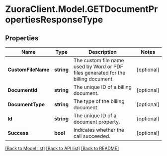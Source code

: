 # ZuoraClient.Model.GETDocumentPropertiesResponseType

## Properties

Name | Type | Description | Notes
------------ | ------------- | ------------- | -------------
**CustomFileName** | **string** | The custom file name used by Word or PDF files generated for the billing document.  | [optional] 
**DocumentId** | **string** | The unique ID of a billing document.  | [optional] 
**DocumentType** | **string** | The type of the billing document.   | [optional] 
**Id** | **string** | The unique ID of a document property.  | [optional] 
**Success** | **bool** | Indicates whether the call succeeded.  | [optional] 

[[Back to Model list]](../README.md#documentation-for-models) [[Back to API list]](../README.md#documentation-for-api-endpoints) [[Back to README]](../README.md)

